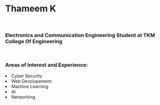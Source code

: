 <h1><b>Thameem K</b></h1>
<br>
<h3><b>Electronics and Communication Engineering Student at TKM College Of Engineering</b></h3> 
<br>
<h3><b>Areas of Interest and Experience:</b></h3>
<li>Cyber Security
<li>Web Devolopement
<li>Machine Learning
<li>AI
<li>Networking

